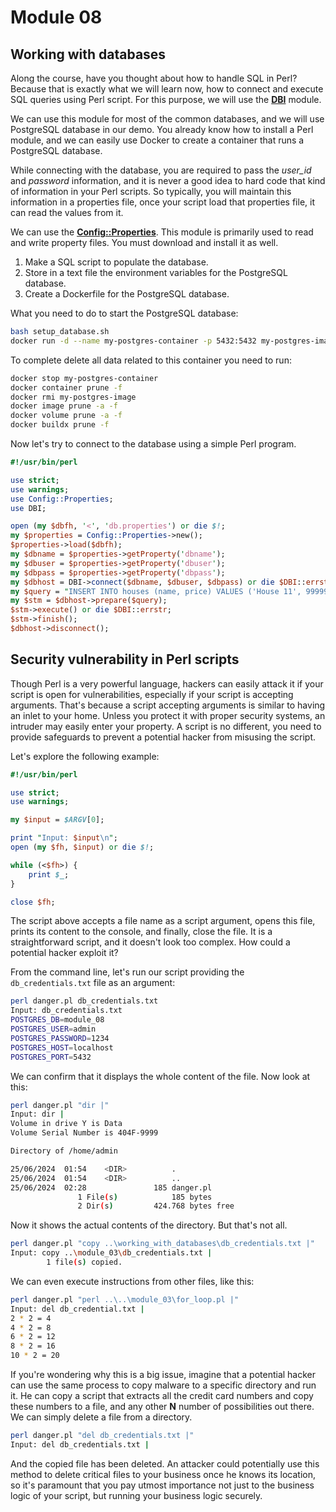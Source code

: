# Module 08

## Working with databases

Along the course, have you thought about how to handle SQL in Perl? Because that is exactly what we will learn now, how to connect and execute SQL queries using Perl script. For this purpose, we will use the __[DBI](https://metacpan.org/pod/DBI)__ module.

We can use this module for most of the common databases, and we will use PostgreSQL database in our demo. You already know how to install a Perl module, and we can easily use Docker to create a container that runs a PostgreSQL database.

While connecting with the database, you are required to pass the *user_id* and *password* information, and it is never a good idea to hard code that kind of information in your Perl scripts. So typically, you will maintain this information in a properties file, once your script load that properties file, it can read the values from it.

We can use the __[Config::Properties](https://metacpan.org/pod/Config::Properties)__. This module is primarily used to read and write property files. You must download and install it as well.

1. Make a SQL script to populate the database.
2. Store in a text file the environment variables for the PostgreSQL database.
3. Create a Dockerfile for the PostgreSQL database.

What you need to do to start the PostgreSQL database:

```bash
bash setup_database.sh
docker run -d --name my-postgres-container -p 5432:5432 my-postgres-image
```

To complete delete all data related to this container you need to run:

```bash
docker stop my-postgres-container
docker container prune -f
docker rmi my-postgres-image
docker image prune -a -f
docker volume prune -a -f
docker buildx prune -f
```

Now let's try to connect to the database using a simple Perl program.

```perl
#!/usr/bin/perl

use strict;
use warnings;
use Config::Properties;
use DBI;

open (my $dbfh, '<', 'db.properties') or die $!;
my $properties = Config::Properties->new();
$properties->load($dbfh);
my $dbname = $properties->getProperty('dbname');
my $dbuser = $properties->getProperty('dbuser');
my $dbpass = $properties->getProperty('dbpass');
my $dbhost = DBI->connect($dbname, $dbuser, $dbpass) or die $DBI::errstr;
my $query = "INSERT INTO houses (name, price) VALUES ('House 11', 9999990.00),";
my $stm = $dbhost->prepare($query);
$stm->execute() or die $DBI::errstr;
$stm->finish();
$dbhost->disconnect();
```

## Security vulnerability in Perl scripts

Though Perl is a very powerful language, hackers can easily attack it if your script is open for vulnerabilities, especially if your script is accepting arguments. That's because a script accepting arguments is similar to having an inlet to your home. Unless you protect it with proper security systems, an intruder may easily enter your property. A script is no different, you need to provide safeguards to prevent a potential hacker from misusing the script.

Let's explore the following example:

```perl
#!/usr/bin/perl

use strict;
use warnings;

my $input = $ARGV[0];

print "Input: $input\n";
open (my $fh, $input) or die $!;

while (<$fh>) {
    print $_;
}

close $fh;
```

The script above accepts a file name as a script argument, opens this file, prints its content to the console, and finally, close the file. It is a straightforward script, and it doesn't look too complex. How could a potential hacker exploit it?

From the command line, let's run our script providing the `db_credentials.txt` file as an argument:

```bash
perl danger.pl db_credentials.txt
Input: db_credentials.txt
POSTGRES_DB=module_08
POSTGRES_USER=admin
POSTGRES_PASSWORD=1234
POSTGRES_HOST=localhost
POSTGRES_PORT=5432
```

We can confirm that it displays the whole content of the file. Now look at this:

```bash
perl danger.pl "dir |"
Input: dir |
Volume in drive Y is Data
Volume Serial Number is 404F-9999

Directory of /home/admin

25/06/2024  01:54    <DIR>          .
25/06/2024  01:54    <DIR>          ..
25/06/2024  02:28               185 danger.pl
               1 File(s)            185 bytes
               2 Dir(s)         424.768 bytes free
```

Now it shows the actual contents of the directory. But that's not all.

```bash
perl danger.pl "copy ..\working_with_databases\db_credentials.txt |"
Input: copy ..\module_03\db_credentials.txt |
        1 file(s) copied.
```

We can even execute instructions from other files, like this:

```bash
perl danger.pl "perl ..\..\module_03\for_loop.pl |"
Input: del db_credential.txt |
2 * 2 = 4
4 * 2 = 8
6 * 2 = 12
8 * 2 = 16
10 * 2 = 20
```

If you're wondering why this is a big issue, imagine that a potential hacker can use the same process to copy malware to a specific directory and run it. He can copy a script that extracts all the credit card numbers and copy these numbers to a file, and any other **N** number of possibilities out there. We can simply delete a file from a directory.

```bash
perl danger.pl "del db_credentials.txt |"
Input: del db_credentials.txt |
```

And the copied file has been deleted. An attacker could potentially use this method to delete critical files to your business once he knows its location, so it's paramount that you pay utmost importance not just to the business logic of your script, but running your business logic securely.
